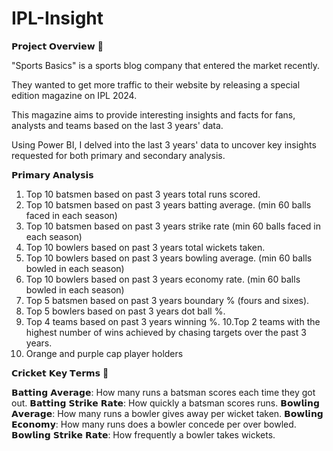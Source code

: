 # IPL-Insight

𝗣𝗿𝗼𝗷𝗲𝗰𝘁 𝗢𝘃𝗲𝗿𝘃𝗶𝗲𝘄 📢

"Sports Basics" is a sports blog company that entered the market recently. 

They wanted to get more traffic to their website by releasing a special edition magazine on IPL 2024. 

This magazine aims to provide interesting insights and facts for fans, analysts and teams based on the last 3 years' data.

Using Power BI, I delved into the last 3 years' data to uncover key insights requested for both primary and secondary analysis.


𝗣𝗿𝗶𝗺𝗮𝗿𝘆 𝗔𝗻𝗮𝗹𝘆𝘀𝗶𝘀

1. Top 10 batsmen based on past 3 years total runs scored.
2. Top 10 batsmen based on past 3 years batting average. (min 60 balls faced in
each season)
3. Top 10 batsmen based on past 3 years strike rate (min 60 balls faced in each
season)
4. Top 10 bowlers based on past 3 years total wickets taken.
5. Top 10 bowlers based on past 3 years bowling average. (min 60 balls bowled in
each season)
6. Top 10 bowlers based on past 3 years economy rate. (min 60 balls bowled in
each season)
7. Top 5 batsmen based on past 3 years boundary % (fours and sixes).
8. Top 5 bowlers based on past 3 years dot ball %.
9. Top 4 teams based on past 3 years winning %.
10.Top 2 teams with the highest number of wins achieved by chasing targets over
the past 3 years.
11. Orange and purple cap player holders


𝗖𝗿𝗶𝗰𝗸𝗲𝘁 𝗞𝗲𝘆 𝗧𝗲𝗿𝗺𝘀 🏏 

𝗕𝗮𝘁𝘁𝗶𝗻𝗴 𝗔𝘃𝗲𝗿𝗮𝗴𝗲: How many runs a batsman scores each time they got out.
𝗕𝗮𝘁𝘁𝗶𝗻𝗴 𝗦𝘁𝗿𝗶𝗸𝗲 𝗥𝗮𝘁𝗲: How quickly a batsman scores runs.
𝗕𝗼𝘄𝗹𝗶𝗻𝗴 𝗔𝘃𝗲𝗿𝗮𝗴𝗲: How many runs a bowler gives away per wicket taken.
𝗕𝗼𝘄𝗹𝗶𝗻𝗴 𝗘𝗰𝗼𝗻𝗼𝗺𝘆: How many runs does a bowler concede per over bowled.
𝗕𝗼𝘄𝗹𝗶𝗻𝗴 𝗦𝘁𝗿𝗶𝗸𝗲 𝗥𝗮𝘁𝗲: How frequently a bowler takes wickets.

